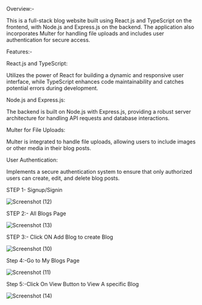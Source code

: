 Overview:-

This is a full-stack blog website built using React.js and TypeScript on the frontend, with Node.js and Express.js on the backend. The application also incorporates Multer for handling file uploads and includes user authentication for secure access.

Features:-

React.js and TypeScript: 

Utilizes the power of React for building a dynamic and responsive user interface, while TypeScript enhances code maintainability and catches potential errors during development.

Node.js and Express.js: 

The backend is built on Node.js with Express.js, providing a robust server architecture for handling API requests and database interactions.

Multer for File Uploads:

Multer is integrated to handle file uploads, allowing users to include images or other media in their blog posts.

User Authentication: 

Implements a secure authentication system to ensure that only authorized users can create, edit, and delete blog posts.

STEP 1- Signup/Signin

![Screenshot (12)](https://github.com/Sejal99/blogging-site/assets/85271912/c82486e1-1006-40c5-958f-92c0cf9e3947)


STEP 2:- All Blogs Page

![Screenshot (13)](https://github.com/Sejal99/blogging-site/assets/85271912/2574bf1b-a228-4599-bfad-f06c9cc9be98)


STEP 3:- Click ON Add Blog to create Blog

![Screenshot (10)](https://github.com/Sejal99/blogging-site/assets/85271912/8d1f4e06-c361-4182-a6b5-e39183de4eeb)


Step 4:-Go to My Blogs Page

![Screenshot (11)](https://github.com/Sejal99/blogging-site/assets/85271912/1a7d7cc1-5cad-4b30-9ca9-8778cb8c132c)


Step 5:-Click On View Button to View A specific Blog 

![Screenshot (14)](https://github.com/Sejal99/blogging-site/assets/85271912/6022f00a-3f01-4456-b61e-2c5203a97702)
